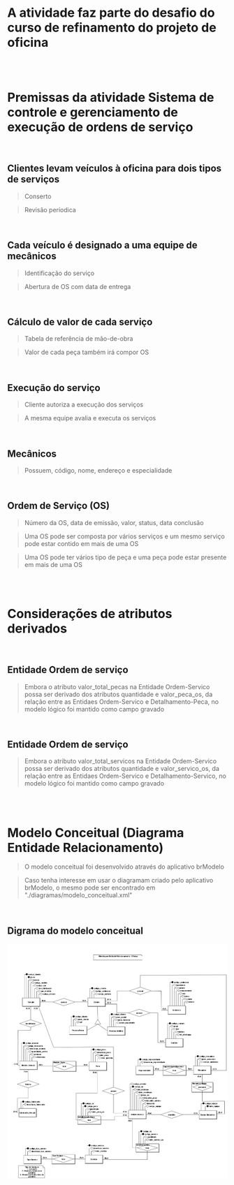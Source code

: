 # A atividade faz parte do desafio do curso de refinamento do projeto de oficina

<br>
<br>

# Premissas da atividade Sistema de controle e gerenciamento de execução de ordens de serviço

<br>

## Clientes levam veículos à oficina para dois tipos de serviços

> Conserto

> Revisão períodica

<br>


## Cada veículo é designado a uma equipe de mecânicos

> Identificação do serviço

> Abertura de OS com data de entrega

<br>


## Cálculo de valor de cada serviço

> Tabela de referência de mão-de-obra

> Valor de cada peça também irá compor OS

<br>


## Execução do serviço

> Cliente autoriza a execução dos serviços

> A mesma equipe avalia e executa os serviços

<br>


## Mecânicos

> Possuem, código, nome, endereço e especialidade

<br>


## Ordem de Serviço (OS)

> Número da OS, data de emissão, valor, status, data conclusão

> Uma OS pode ser composta por vários serviços e um mesmo serviço pode estar contido em mais de uma OS

> Uma OS pode ter vários tipo de peça e uma peça pode estar presente em mais de uma OS

<br>
<br>

# Considerações de atributos derivados

<br>

## Entidade Ordem de serviço

> Embora o atributo valor_total_pecas na Entidade Ordem-Servico possa ser derivado dos atributos quantidade e valor_peca_os, da relação  entre as Entidaes Ordem-Servico e Detalhamento-Peca, no modelo lógico foi mantido como campo gravado

<br>

## Entidade Ordem de serviço

> Embora o atributo valor_total_servicos na Entidade Ordem-Servico possa ser derivado dos atributos quantidade e valor_servico_os, da relação  entre as Entidaes Ordem-Servico e Detalhamento-Servico, no modelo lógico foi mantido como campo gravado

<br>
<br>


# Modelo Conceitual (Diagrama Entidade Relacionamento)

> O modelo conceitual foi desenvolvido através do aplicativo brModelo

> Caso tenha interesse em usar o diagramam criado pelo aplicativo brModelo, o mesmo pode ser encontrado em "./diagramas/modelo_conceitual.xml"

<br>

## Digrama do modelo conceitual 

![Modelo Conceitual](docs/modelo_conceitual.png)

<br>
